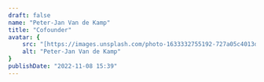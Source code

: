 ```yaml
---
draft: false
name: "Peter-Jan Van de Kamp"
title: "Cofounder"
avatar: {
    src: "[https://images.unsplash.com/photo-1633332755192-727a05c4013d?&fit=crop&w=280](https://media.licdn.com/dms/image/v2/D4E03AQHYLT5JvHGlRg/profile-displayphoto-shrink_800_800/profile-displayphoto-shrink_800_800/0/1709845291623?e=1740614400&v=beta&t=iBDbjOMHlIJNZz0RDubX8DsEONGZXPa4XJqVSRIYmhw)",
    alt: "Peter-Jan Van de Kamp"
}
publishDate: "2022-11-08 15:39"
---
```

